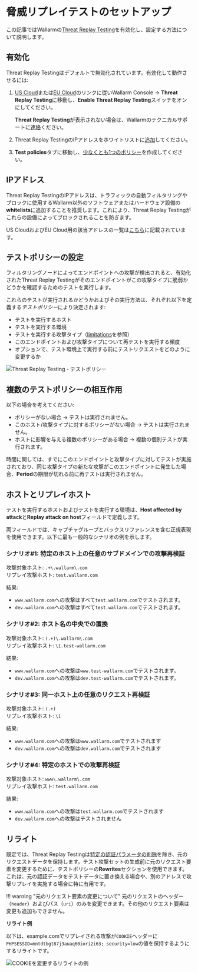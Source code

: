 # 脅威リプレイテストのセットアップ

この記事ではWallarmの[Threat Replay Testing](overview.md)を有効化し、設定する方法について説明します。

## 有効化

Threat Replay Testingはデフォルトで無効化されています。有効化して動作させるには:

1. [US Cloud](https://us1.my.wallarm.com/threat-replay-testing/tests)または[EU Cloud](https://my.wallarm.com/threat-replay-testing/tests)のリンクに従いWallarm Console → **Threat Replay Testing**に移動し、**Enable Threat Replay Testing**スイッチをオンにしてください。

    **Threat Replay Testing**が表示されない場合は、Wallarmのテクニカルサポートに[連絡](mailto:support@wallarm.com)ください。

1. Threat Replay TestingのIPアドレスをホワイトリストに[追加](#ip-addresses)してください。

1. **Test policies**タブに移動し、[少なくとも1つのポリシー](#configure-test-policies)を作成してください。

## IPアドレス

Threat Replay TestingのIPアドレスは、トラフィックの自動フィルタリングやブロックに使用するWallarm以外のソフトウェアまたはハードウェア設備の**whitelists**に追加することを推奨します。これにより、Threat Replay Testingがこれらの設備によってブロックされることを防ぎます。

US CloudおよびEU Cloud用の該当アドレスの一覧は[こちら](../../admin-en/scanner-addresses.md)に記載されています。

## テストポリシーの設定

フィルタリングノードによってエンドポイントへの攻撃が検出されると、有効化されたThreat Replay Testingがそのエンドポイントがこの攻撃タイプに脆弱かどうかを確認するためのテストを実行します。

これらのテストが実行されるかどうかおよびその実行方法は、それぞれ以下を定義する*テストポリシー*により決定されます:

* テストを実行するホスト
* テストを実行する環境
* テストを実行する攻撃タイプ（[limitations](overview.md#limitations)を参照）
* このエンドポイントおよび攻撃タイプについて再テストを実行する頻度
* オプションで、テスト環境上で実行する前にテストリクエストをどのように変更するか

![Threat Replay Testing - テストポリシー](../../images/vulnerability-detection/trt-policy.png)

## 複数のテストポリシーの相互作用

以下の場合を考えてください:

* ポリシーがない場合 → テストは実行されません。
* このホスト/攻撃タイプに対するポリシーがない場合 → テストは実行されません。
* ホストに影響を与える複数のポリシーがある場合 → 複数の個別テストが実行されます。

時間に関しては、すでにこのエンドポイントと攻撃タイプに対してテストが実施されており、同じ攻撃タイプの新たな攻撃がこのエンドポイントに発生した場合、**Period**の期限が切れる前に再テストは実行されません。

## ホストとリプレイホスト

テストを実行するホストおよびテストを実行する環境は、**Host affected by attack**と**Replay attack on host**フィールドで定義します。

両フィールドでは、キャプチャグループとバックスリファレンスを含む正規表現を使用できます。以下に最も一般的なシナリオの例を示します。

### シナリオ#1: 特定のホスト上の任意のサブドメインでの攻撃再検証

攻撃対象ホスト: `.+\.wallarm\.com`  
リプレイ攻撃ホスト: `test.wallarm.com`

結果:

* `www.wallarm.com`への攻撃はすべて`test.wallarm.com`でテストされます。
* `dev.wallarm.com`への攻撃はすべて`test.wallarm.com`でテストされます。

### シナリオ#2: ホスト名の中央での置換

攻撃対象ホスト: `(.+)\.wallarm\.com`  
リプレイ攻撃ホスト: `\1.test-wallarm.com`

結果:

* `www.wallarm.com`への攻撃は`www.test-wallarm.com`でテストされます。
* `dev.wallarm.com`への攻撃は`dev.test-wallarm.com`でテストされます。

### シナリオ#3: 同一ホスト上の任意のリクエスト再検証

攻撃対象ホスト: `(.+)`  
リプレイ攻撃ホスト: `\1`

結果:

* `www.wallarm.com`への攻撃は`www.wallarm.com`でテストされます  
* `dev.wallarm.com`への攻撃は`dev.wallarm.com`でテストされます
             
### シナリオ#4: 特定のホストでの攻撃再検証

攻撃対象ホスト: `www\.wallarm\.com`  
リプレイ攻撃ホスト: `test.wallarm.com`

結果:

* `www.wallarm.com`への攻撃は`test.wallarm.com`でテストされます  
* `dev.wallarm.com`への攻撃はテストされません

## リライト

既定では、Threat Replay Testingは[特定の認証パラメータの削除](overview.md#test-request-security)を除き、元のリクエストデータを保持します。テスト攻撃セットの生成前に元のリクエスト要素を変更するために、テストポリシーの**Rewrites**セクションを使用できます。これは、元の認証データをテストデータに置き換える場合や、別のアドレスで攻撃リプレイを実施する場合に特に有用です。

!!! warning "元のリクエスト要素の変更について"
    元のリクエストのヘッダー（`header`）およびパス（`uri`）のみを変更できます。その他のリクエスト要素は変更も追加もできません。

**リライト例**

以下は、example.comでリプレイされる攻撃が`COOKIE`ヘッダーに`PHPSESSID=mntdtbgt87j3auaq60iori2i63; security=low`の値を保持するようにするリライトです。

![COOKIEを変更するリライトの例](../../images/vulnerability-detection/trt-policy-with-rewrite.png)